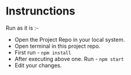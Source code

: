 # Instrunctions

Run as it is :-

* Open the Project Repo in your local system.
* Open terminal in this project repo.
* First run - `npm install`
* After executing above one. Run - `npm start`
* Edit your changes.
